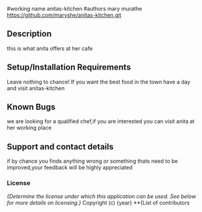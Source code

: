 #working name
anitas-kitchen
#authors
mary murathe https://github.com/maryshe/anitas-kitchen.git
## Description
this is what anita offers at her cafe
## Setup/Installation Requirements
Leave nothing to chance! If you want the best food in the town have a day and visit anitas-kitchen
## Known Bugs
we are looking for a qualified chef,if you are interested you can visit anita at her working place
## Support and contact details
if by chance you finds anything wrong or something thats need to be improved,your feedback will be highly appreciated
### License
*{Determine the license under which this application can be used.  See below for more details on licensing.}*
Copyright (c) {year} **{List of contributors  
